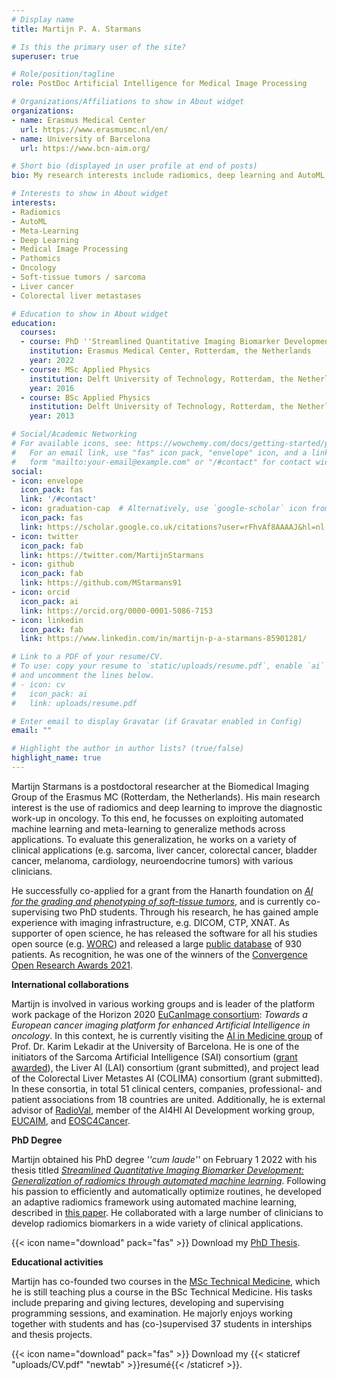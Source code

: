 ```yaml
---
# Display name
title: Martijn P. A. Starmans

# Is this the primary user of the site?
superuser: true

# Role/position/tagline
role: PostDoc Artificial Intelligence for Medical Image Processing

# Organizations/Affiliations to show in About widget
organizations:
- name: Erasmus Medical Center
  url: https://www.erasmusmc.nl/en/
- name: University of Barcelona
  url: https://www.bcn-aim.org/

# Short bio (displayed in user profile at end of posts)
bio: My research interests include radiomics, deep learning and AutoML.

# Interests to show in About widget
interests:
- Radiomics
- AutoML
- Meta-Learning
- Deep Learning
- Medical Image Processing
- Pathomics
- Oncology
- Soft-tissue tumors / sarcoma
- Liver cancer
- Colorectal liver metastases

# Education to show in About widget
education:
  courses:
  - course: PhD ''Streamlined Quantitative Imaging Biomarker Development''
    institution: Erasmus Medical Center, Rotterdam, the Netherlands
    year: 2022
  - course: MSc Applied Physics
    institution: Delft University of Technology, Rotterdam, the Netherlands
    year: 2016
  - course: BSc Applied Physics
    institution: Delft University of Technology, Rotterdam, the Netherlands
    year: 2013

# Social/Academic Networking
# For available icons, see: https://wowchemy.com/docs/getting-started/page-builder/#icons
#   For an email link, use "fas" icon pack, "envelope" icon, and a link in the
#   form "mailto:your-email@example.com" or "/#contact" for contact widget.
social:
- icon: envelope
  icon_pack: fas
  link: '/#contact'
- icon: graduation-cap  # Alternatively, use `google-scholar` icon from `ai` icon pack
  icon_pack: fas
  link: https://scholar.google.co.uk/citations?user=rFhvAf8AAAAJ&hl=nl
- icon: twitter
  icon_pack: fab
  link: https://twitter.com/MartijnStarmans
- icon: github
  icon_pack: fab
  link: https://github.com/MStarmans91
- icon: orcid
  icon_pack: ai
  link: https://orcid.org/0000-0001-5086-7153
- icon: linkedin
  icon_pack: fab
  link: https://www.linkedin.com/in/martijn-p-a-starmans-85901281/

# Link to a PDF of your resume/CV.
# To use: copy your resume to `static/uploads/resume.pdf`, enable `ai` icons in `params.toml`,
# and uncomment the lines below.
# - icon: cv
#   icon_pack: ai
#   link: uploads/resume.pdf

# Enter email to display Gravatar (if Gravatar enabled in Config)
email: ""

# Highlight the author in author lists? (true/false)
highlight_name: true
---
```


Martijn Starmans is a postdoctoral researcher at the Biomedical Imaging Group of the Erasmus MC (Rotterdam, the Netherlands). His main research interest is the use of radiomics and deep learning to improve the diagnostic work-up in oncology. To this end, he focusses on exploiting automated machine learning and meta-learning to generalize methods across applications. To evaluate this generalization, he works on a variety of clinical applications (e.g. sarcoma, liver cancer, colorectal cancer, bladder cancer, melanoma, cardiology, neuroendocrine tumors) with various clinicians.

He successfully co-applied for a grant from the Hanarth foundation on [*AI for the grading and phenotyping of soft-tissue tumors*](https://www.hanarthfonds.nl/en/stefan-klein), and is currently co-supervising two PhD students. Through his research, he has gained ample experience with imaging infrastructure, e.g. DICOM, CTP, XNAT. As supporter of open science, he has released the software for all his studies open source (e.g. [WORC](https://github.com/MStarmans91/WORC)) and released a large [public database](https://doi.org/10.1101/2021.08.19.21262238) of 930 patients. As recognition, he was one of the winners of the [Convergence Open Research
Awards 2021](https://www.riotsciencenl.com/award-winners).

**International collaborations**

Martijn is involved in various working groups and is leader of the platform work package of the Horizon 2020 [EuCanImage consortium](https://eucanimage.eu/): *Towards a European cancer imaging platform for enhanced Artificial Intelligence in oncology*. In this context, he is currently visiting the [AI in Medicine group](https://www.bcn-aim.org/) of Prof. Dr. Karim Lekadir at the University of Barcelona. He is one of the initiators of the Sarcoma Artificial Intelligence (SAI) consortium ([grant awarded](https://www.hanarthfonds.nl/en/stefan-klein)), the Liver AI (LAI) consortium (grant submitted), and project lead of the Colorectal Liver Metastes AI (COLIMA) consortium (grant submitted). In these consortia, in total 51 clinical centers, companies, professional- and patient associations from 18 countries are united. Additionally, he is external advisor of [RadioVal](https://radioval.eu/), member of the AI4HI AI Development working group, [EUCAIM](https://EUCAIM.eu/), and [EOSC4Cancer](https://EOSC4Cancer.eu/).

**PhD Degree**

Martijn obtained his PhD degree *''cum laude''* on February 1 2022 with his thesis titled *[Streamlined Quantitative Imaging Biomarker Development: Generalization of radiomics through automated machine learning](https://repub.eur.nl/pub/137089/thesis-MPA-Starmans-embargo-version-61c5831509bd6.pdf)*. Following his passion to efficiently and automatically optimize routines, he developed an adaptive radiomics framework using automated machine learning, described in [this paper](https://arxiv.org/pdf/2108.08618.pdf). He collaborated with a large number of clinicians to develop radiomics biomarkers in a wide variety of clinical applications.

{{< icon name="download" pack="fas" >}} Download my [PhD Thesis](https://repub.eur.nl/pub/137089/thesis-MPA-Starmans-embargo-version-61c5831509bd6.pdf).

**Educational activities**

Martijn has co-founded two courses in the [MSc Technical Medicine](https://www.tudelft.nl/onderwijs/opleidingen/masters/technical-medicine/msc-technical-medicine), which he is still teaching plus a course in the BSc Technical Medicine. His tasks include preparing and giving lectures, developing and supervising programming sessions, and examination. He majorly enjoys working together with students and has (co-)supervised 37 students in interships and thesis projects.

{{< icon name="download" pack="fas" >}} Download my {{< staticref "uploads/CV.pdf" "newtab" >}}resumé{{< /staticref >}}.
